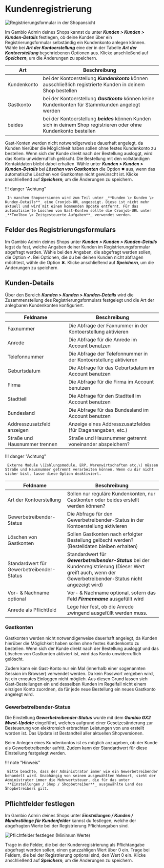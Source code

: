 # Kundenregistrierung

![](../Bilder/EinKundenkontoErstellen.png "Registrierungsformular in der Shopansicht")

Im Gambio Admin deines Shops kannst du unter _**Kunden \> Kunden \> Kunden-Details**_ festlegen, ob deine Kunden über ein Registrierungsformular selbständig ein Kundenkonto anlegen können. Wähle bei _**Art der Kontoerstellung**_ eine der in der Tabelle _**Art der Kontoerstellung**_ beschriebenen Optionen aus. Klicke anschließend auf _**Speichern**_, um die Änderungen zu speichern.

|Art|Beschreibung|
|---|------------|
|Kundenkonto|bei der Kontoerstellung _**Kundenkonto**_ können ausschließlich registrierte Kunden in deinem Shop bestellen|
|Gastkonto|bei der Kontoerstellung _**Gastkonto**_ können keine Kundenkonten für Stammkunden angelegt werden|
|beides|bei der Kontoerstellung _**beides**_ können Kunden sich in deinem Shop registrieren oder ohne Kundenkonto bestellen|

Gast-Konten werden nicht notwendigerweise dauerhaft angelegt, da Kunden hierüber die Möglichkeit haben sollen ohne festes Kundenkonto zu bestellen. Wenn sich der Kunde direkt nach der Bestellung ausloggt, wird das Konto unwiderruflich gelöscht. Die Bestellung mit den vollständigen Kontaktdaten bleibt dabei erhalten. Wähle unter _**Kunden \> Kunden \> Kunden-Details**_ bei _**Löschen von Gastkonten**_ die Option ✖ aus, wenn das automatische Löschen von Gastkonten nicht gewünscht ist. Klicke anschließend auf _**Speichern**_, um die Änderungen zu speichern.

!!! danger "Achtung"

	 In manchen Shopversionen wird zum Teil unter _**Kunden \> Kunden \> Kunden-Details**_ eine Cronjob-URL angezeigt. Diese ist nicht mehr aktuell und wird mit einem kommenden Update entfernt. Für das automatisierte Löschen von Gast-Konten sollte die Cronjob-URL unter _**Toolbox \> Zeitgesteuerte Aufgaben**_ verwendet werden.

## Felder des Registrierungsformulars

Im Gambio Admin deines Shops unter _**Kunden \> Kunden \> Kunden-Details**_ legst du fest, welche Angaben deiner Kunden im Registrierungsformular abgefragt werden. Wähle bei den Angaben, die abgefragt werden sollen, die Option ✔. Bei Optionen, die du bei deinen Kunden nicht abfragen möchtest, wähle die Option ✖. Klicke anschließend auf _**Speichern**_, um die Änderungen zu speichern.

## Kunden-Details

Über den Bereich _**Kunden \> Kunden \> Kunden-Details**_ wird die Zusammenstellung des Registrierungsformulars festgelegt und die Art der anlegbaren Kundenkonten konfiguriert.

|Feldname|Beschreibung|
|--------|------------|
|Faxnummer|Die Abfrage der Faxnummer in der Kontoerstellung aktivieren|
|Anrede|Die Abfrage für die Anrede im Account benutzen|
|Telefonnummer|Die Abfrage der Telefonnummer in der Kontoerstellung aktivieren|
|Geburtsdatum|Die Abfrage für das Geburtsdatum im Account benutzen|
|Firma|Die Abfrage für die Firma im Account benutzen|
|Stadtteil|Die Abfrage für den Stadtteil im Account benutzen|
|Bundesland|Die Abfrage für das Bundesland im Account benutzen|
|Addresszusatzfeld anzeigen|Anzeige eines Addresszusatzfeldes \(für Etagenangaben, etc.\)|
|Straße und Hausnummer trennen|Straße und Hausnummer getrennt voneinander abspeichern?|

!!! danger "Achtung"

	 Externe Module \(Zahlungsmodule, ERP, Warenwirtschaften etc.\) müssen Straße und Hausnummer getrennt verarbeiten können. Wenn du dir nicht sicher bist, lasse diese Option deaktiviert.

|Feldname|Beschreibung|
|--------|------------|
|Art der Kontoerstellung|Sollen nur reguläre Kundenkonten, nur Gastkonten oder beides erstellt werden können?|
|Gewerbetreibender-Status|Die Abfrage für den Gewerbetreibender-Status in der Kontoerstellung aktivieren|
|Löschen von Gastkonten|Sollen Gastkonten nach erfolgter Bestellung gelöscht werden? \(Bestelldaten bleiben erhalten\)|
|Standardwert für Gewerbetreibender-Status|Standardwert für _**Gewerbetreibender-Status**_ bei der Kundenregistrierung \(Dieser Wert greift auch, wenn der Gewerbetreibender-Status nicht angezeigt wird\)|
|Vor- & Nachname optional|Vor- & Nachname optional, sofern das Feld _**Firmenname**_ ausgefüllt wird|
|Anrede als Pflichtfeld|Lege hier fest, ob die Anrede zwingend ausgefüllt werden muss.|

### Gastkonten

Gastkonten werden nicht notwendigerweise dauerhaft angelegt, da Kunden hierüber die Möglichkeit haben sollen ohne festes Kundenkonto zu bestellen. Wenn sich der Kunde direkt nach der Bestellung ausloggt und das Löschen von Gastkonten aktiviert ist, wird das Konto unwiderruflich gelöscht.

Zudem kann ein Gast-Konto nur ein Mal \(innerhalb einer sogenannten Session im Browser\) verwendet werden. Da kein Passwort vergeben wird, ist ein erneutes Einloggen nicht möglich. Aus diesen Grund lassen sich Gast-Bestellungen ein und desselben Kunden im Regelfall nicht einem einzigen Konto zuordnen, da für jede neue Bestellung ein neues Gastkonto angelegt wird.

### Gewerbetreibender-Status

Die Einstellung _**Gewerbetreibender-Status**_ wurde mit dem _**Gambio GX2 Mwst-Update**_ eingeführt, welches aufgrund einer Gesetzesänderung zur Besteuerung von elektronsich erbrachten Leistungen von uns erstellt worden ist. Das Update ist Bestandteil aller aktuellen Shopversionen.

Beim Anlegen eines Kundenkontos ist es möglich anzugeben, ob der Kunde als Gewerbetreibender aufritt. Zudem kann der Standardwert für diese Einstellung festgelegt werden.

!!! note "Hinweis"

	 Bitte beachte, dass der Administrator immer wie ein Gewerbetreibender behandelt wird. Unabhängig von seinem ausgewählten Wohnort, sieht der Administrator immer die Mehrwertsteuer, die für das unter _**Einstellungen / Shop / Shopbetreiber**_ ausgewählte Land des Shopbetreibers gilt.

## Pflichtfelder festlegen

Im Gambio Admin deines Shops unter _**Einstellungen / Kunden / Mindestlänge für Kundenfelder**_ kannst du festlegen, welche der abgefragten Werte bei der Registrierung Pflichtangaben sind.

![](../Bilder/Abb161_PflichtfelderFestlegenMinimumWerte.png "Pflichtfelder festlegen (Minimum Werte)")

Trage in die Felder, die bei der Kundenregistrierung als Pflichtangabe abgefragt werden sollen, einen ganzzahligen Wert über 0 ein. Trage bei Feldern, die bei der Registrierung optional sind, den Wert 0 ein. Klicke anschließend auf _**Speichern**_, um die Änderungen zu speichern.